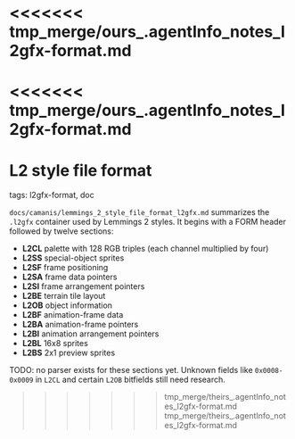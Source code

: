 <<<<<<< tmp_merge/ours_.agentInfo_notes_l2gfx-format.md
=======
<<<<<<< tmp_merge/ours_.agentInfo_notes_l2gfx-format.md
=======
# L2 style file format

tags: l2gfx-format, doc

`docs/camanis/lemmings_2_style_file_format_l2gfx.md` summarizes the `.l2gfx` container used by Lemmings 2 styles. It begins with a FORM header followed by twelve sections:
- **L2CL** palette with 128 RGB triples (each channel multiplied by four)
- **L2SS** special-object sprites
- **L2SF** frame positioning
- **L2SA** frame data pointers
- **L2SI** frame arrangement pointers
- **L2BE** terrain tile layout
- **L2OB** object information
- **L2BF** animation-frame data
- **L2BA** animation-frame pointers
- **L2BI** animation arrangement pointers
- **L2BL** 16x8 sprites
- **L2BS** 2x1 preview sprites

TODO: no parser exists for these sections yet. Unknown fields like `0x0008-0x0009` in `L2CL` and certain `L2OB` bitfields still need research.
>>>>>>> tmp_merge/theirs_.agentInfo_notes_l2gfx-format.md
>>>>>>> tmp_merge/theirs_.agentInfo_notes_l2gfx-format.md
